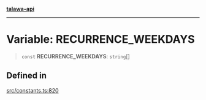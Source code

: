 [**talawa-api**](../../README.md)

***

# Variable: RECURRENCE\_WEEKDAYS

> `const` **RECURRENCE\_WEEKDAYS**: `string`[]

## Defined in

[src/constants.ts:820](https://github.com/Suyash878/talawa-api/blob/e4413cec641a837926071678fed3c7f67234e31e/src/constants.ts#L820)
